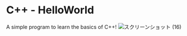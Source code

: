 # C++ - HelloWorld
A simple program to learn the basics of C++!
![スクリーンショット (16)](https://user-images.githubusercontent.com/101379299/215067121-c1891353-645e-4be1-bc38-51898782bfea.png)
